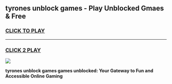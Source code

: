 
## tyrones unblock games - Play Unblocked Gmaes & Free
<h3>
<a href="https://premium.freeplayer.one?title=tyrones_unblock_games&ref=19F">CLICK TO PLAY</a></h3>
<hr>

<h3>
<a href="https://premium.freeplayer.one?title=tyrones_unblock_games&ref=19F">CLICK 2 PLAY</a>
  
</h3>

<a href="https://premium.freeplayer.one?title=tyrones_unblock_games&ref=19F/"><img src="https://clearcache.store/games.png"></a>


**tyrones unblock games games unblocked: Your Gateway to Fun and Accessible Online Gaming**
